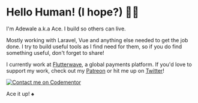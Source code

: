 # Hello Human! (I hope?) 👋🏽

I'm Adewale a.k.a Ace. I build so others can live. 

Mostly working with Laravel, Vue and anything else needed to get the job done. I try to build useful tools as I find need for them, so if you do find something useful, don't forget to share!

I currently work at [Flutterwave](https://www.flutterwave.com), a global payments platform. If you'd love to support my work, check out my [Patreon](https://www.patreon.com/acekyd) or hit me up on [Twitter](https://twitter.com/ace_kyd)!

[![Contact me on Codementor](https://www.codementor.io/m-badges/acekyd/get-help.svg)](https://www.codementor.io/@acekyd?refer=badge)

Ace it up! ♠
